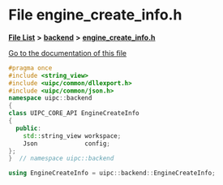 

# File engine\_create\_info.h

[**File List**](files.md) **>** [**backend**](dir_53d62147b82bd29328805b2087bd1012.md) **>** [**engine\_create\_info.h**](engine__create__info_8h.md)

[Go to the documentation of this file](engine__create__info_8h.md)


```C++
#pragma once
#include <string_view>
#include <uipc/common/dllexport.h>
#include <uipc/common/json.h>
namespace uipc::backend
{
class UIPC_CORE_API EngineCreateInfo
{
  public:
    std::string_view workspace;
    Json             config;
};
}  // namespace uipc::backend

using EngineCreateInfo = uipc::backend::EngineCreateInfo;
```


